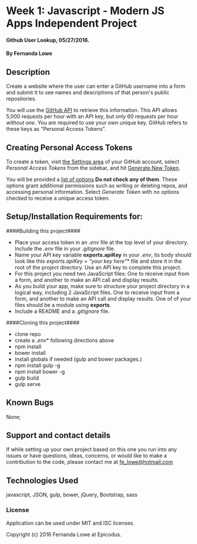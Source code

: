 # Week 1: Javascript - Modern JS Apps Independent Project

#### Github User Lookup, 05/27/2016.

#### By Fernanda Lowe

## Description

Create a website where the user can enter a GitHub username into a form and submit it to see names and descriptions of that person's public repositories.

You will use the [GitHub API](https://developer.github.com/v3/) to retrieve this information. This API allows 5,000 requests per hour with an API key, but only 60 requests per hour *without one*. You are required to use your own unique key. GitHub refers to these keys as "Personal Access Tokens".

## Creating Personal Access Tokens

To create a token, visit [the Settings area](https://dl.dropboxusercontent.com/s/l772alr0kewlqeg/githubsettings.png?dl=0) of your GitHub account, select *Personal Access Tokens* from the sidebar, and hit [Generate New Token](https://dl.dropboxusercontent.com/s/qk0qcsy487yg7ci/githubgeneratetoken.png?dl=0).

You will be provided a [list of options](https://dl.dropboxusercontent.com/s/v7myu6qvoka0qtm/Screen%20Shot%202016-03-17%20at%208.11.06%20AM.png?dl=0).**Do not check any of them**. These options grant additional permissions such as writing or deleting repos, and accessing personal information. Select *Generate Token* with no options checked to receive a unique access token.

## Setup/Installation Requirements for:

####Building this project####
* Place your access token in an *.env* file at the top level of your directory. Include the *.env* file in your *.gitignore* file.
* Name your API key variable **exports.apiKey** in your *.env*, its body should look like this *exports.apiKey = “your key here”** file and store it in the root of the project directory. Use an API key to complete this project.
* For this project you need two JavaScript files: One to receive input from a form, and another to make an API call and display results.
* As you build your app, make sure to structure your project directory in a logical way, including 2 JavaScript files. One to receive input from a form, and another to make an API call and display results. One of of your files should be a module using **exports**.
* Include a README and a *.gitignore* file.

####Cloning this project####
* clone repo
* create a *.env** following directions above
* npm install
* bower install
* install globals if needed (gulp and bower packages.)
* npm install gulp -g
* npm install bower -g
* gulp build
* gulp serve

## Known Bugs

None;

## Support and contact details

If while setting up your own project based on this one you run into any issues or have questions, ideas, concerns, or would like to make a contribution to the code, please contact me at fe_lowe@hotmail.com

## Technologies Used

javascript, JSON, gulp, bower, jQuery, Bootstrap, sass

### License

Application can be used under MIT and ISC licenses.

Copyright (c) 2016 Fernanda Lowe at Epicodus.
